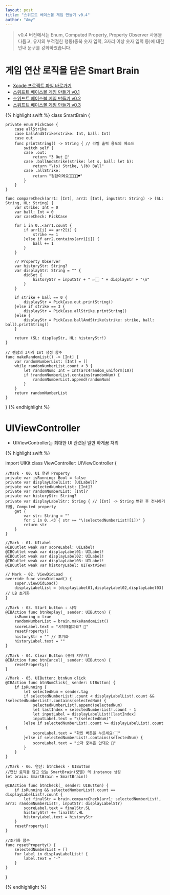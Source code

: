 ```yaml
---
layout: post
title: "스위프트 베이스볼 게임 만들기 v0.4"
author: "Amy"
---
```


> v0.4 버전에서는 Enum, Computed Property, Property Observer 사용을 다듬고, 유저의 부적절한 행동(중복 숫자 입력, 3자리 이상 숫자 입력 등)에 대한 안내 문구를 강화하였습니다.

# 게임 연산 로직을 담은 Smart Brain

- [Xcode 프로젝트 파일 바로가기](https://github.com/amywork/tastySwift/tree/master/0921_BaseballGame)
- [스위프트 베이스볼 게임 만들기 v0.1](https://amywork.github.io/2017-09-21/BaseballGame)
- [스위프트 베이스볼 게임 만들기 v0.2](https://amywork.github.io/2017-09-22/BaseballGameV0.2)
- [스위프트 베이스볼 게임 만들기 v0.3](https://amywork.github.io/2017-09-21/BaseballGameV0.3)

{% highlight swift %}
class SmartBrain {
    
    private enum PickCase {
        case allStrike
        case ballAndStrike(strike: Int, ball: Int)
        case out
        func printString() -> String { // 라벨 출력 용도의 메소드
            switch self {
            case .out:
                return "3 Out 💩"
            case .ballAndStrike(strike: let s, ball: let b):
                return "\(s) Strike, \(b) Ball"
            case .allStrike:
                return "정답이에요👌🏻👏🏻♥️"
            }
        }
    }
    
    func compareCheck(arr1: [Int], arr2: [Int], inputStr: String) -> (SL: String, HL: String) {
        var strike: Int = 0
        var ball: Int = 0
        var caseCheck: PickCase
        
        for i in 0..<arr1.count {
            if arr1[i] == arr2[i] {
                strike += 1
            }else if arr2.contains(arr1[i]) {
                ball += 1
            }
        }
        
        // Property Observer
        var historyStr: String?
        var displayStr: String = "" {
            didSet {
                historyStr = inputStr + " 👉🏻 " + displayStr + "\n"
            }
        }
        
        if strike + ball == 0 {
            displayStr = PickCase.out.printString()
        }else if strike == 3 {
            displayStr = PickCase.allStrike.printString()
        }else {
            displayStr = PickCase.ballAndStrike(strike: strike, ball: ball).printString()
        }
        
        return (SL: displayStr, HL: historyStr!)
    }
    
    // 랜덤의 3자리 Int 생성 함수
    func makeRandomList() -> [Int] {
        var randomNumberList: [Int] = []
        while randomNumberList.count < 3 {
            let randomNum: Int = Int(arc4random_uniform(10))
            if !randomNumberList.contains(randomNum) {
                randomNumberList.append(randomNum)
            }
        }
        return randomNumberList
    }
    
}
{% endhighlight %}


# UIViewController
- UIViewController는 최대한 UI 관련된 일만 하게끔 처리

{% highlight swift %}

import UIKit
class ViewController: UIViewController {
    
    //Mark - 00. UI 연관 Property
    private var isRunning: Bool = false
    private var displayLabelList: [UILabel]?
    private var selectedNumberList: [Int]?
    private var randomNumberList: [Int]?
    private var historyStr: String?
    private var displayLabelStr: String { // [Int] -> String 변환 후 전시하기 위함, Computed property
        get {
            var str: String = ""
            for i in 0..<3 { str += "\(selectedNumberList![i])" }
            return str
        }
    }
    
    //Mark - 01. UILabel
    @IBOutlet weak var scoreLabel: UILabel!
    @IBOutlet weak var displayLabel01: UILabel!
    @IBOutlet weak var displayLabel02: UILabel!
    @IBOutlet weak var displayLabel03: UILabel!
    @IBOutlet weak var historyLabel: UITextView!
    
    // Mark - 02. ViewDidLoad
    override func viewDidLoad() {
        super.viewDidLoad()
        displayLabelList = [displayLabel01,displayLabel02,displayLabel03] // LB 초기화
    }
    
    //Mark - 03. Start button : 시작
    @IBAction func btnReplay(_ sender: UIButton) {
        isRunning = true
        randomNumberList = brain.makeRandomList()
        scoreLabel.text = "시작해볼까요? 👻"
        resetProperty()
        historyStr = "" // 초기화
        historyLabel.text = ""
    }
    
    //Mark - 04. Clear Button (숫자 지우기)
    @IBAction func btnCancel(_ sender: UIButton) {
        resetProperty()
    }
    
    //Mark - 05. UIButton: btnNum click
    @IBAction func btnNumClick(_ sender: UIButton) {
        if isRunning {
            let selectedNum = sender.tag
            if selectedNumberList!.count < displayLabelList!.count && !selectedNumberList!.contains(selectedNum) {
                selectedNumberList?.append(selectedNum)
                let lastIndex = selectedNumberList!.count - 1
                let inputLabel = displayLabelList![lastIndex]
                inputLabel.text = "\(selectedNum)"
            }else if selectedNumberList!.count >= displayLabelList!.count {
                scoreLabel.text = "확인 버튼을 누르세요👇🏻"
            }else if selectedNumberList!.contains(selectedNum) {
                scoreLabel.text = "숫자 중복은 안돼요 🤡"
            }
        }
    }
    
    //Mark - 06. 연산: btnCheck - UIButton
    //연산 로직을 담고 있는 SmartBrain(모델) 의 instance 생성
    let brain: SmartBrain = SmartBrain()
    
    @IBAction func btnCheck(_ sender: UIButton) {
        if isRunning && selectedNumberList!.count == displayLabelList!.count {
            let finalStr = brain.compareCheck(arr1: selectedNumberList!, arr2: randomNumberList!, inputStr: displayLabelStr)
            scoreLabel.text = finalStr.SL
            historyStr! += finalStr.HL
            historyLabel.text = historyStr
        }
        resetProperty()
    }
    
    //초기화 함수
    func resetProperty() {
        selectedNumberList = []
        for label in displayLabelList! {
            label.text = "-"
        }
    }
    
}

{% endhighlight %}
